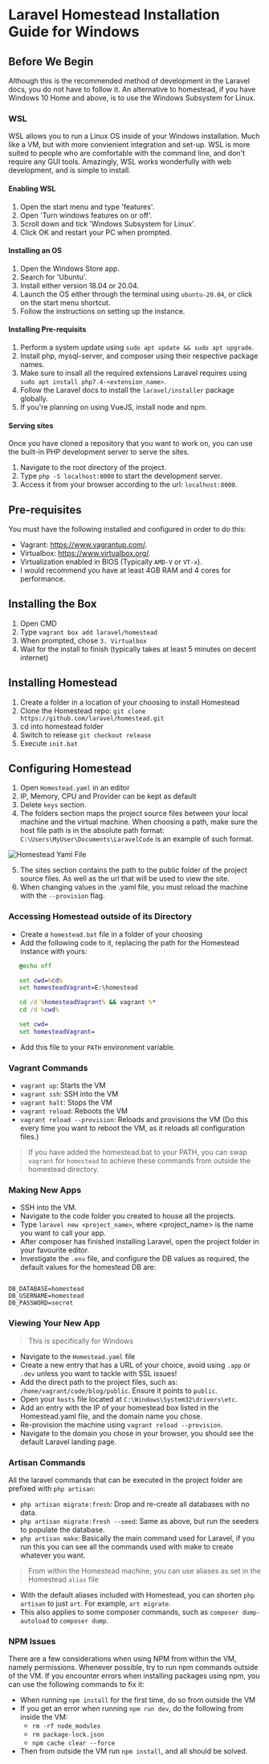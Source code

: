 # Laravel Homestead Installation Guide for Windows

## Before We Begin

Although this is the recommended method of development in the Laravel docs, you do 
not have to follow it. An alternative to homestead, if you have Windows 10 Home and 
above, is to use the Windows Subsystem for Linux.

### WSL

WSL allows you to run a Linux OS inside of your Windows installation. Much like a VM, 
but with more convienient integration and set-up. WSL is more suited to people who are 
comfortable with the command line, and don't require any GUI tools. Amazingly, WSL works 
wonderfully with web development, and is simple to install.

#### Enabling WSL

1. Open the start menu and type 'features'.
2. Open 'Turn windows features on or off'.
3. Scroll down and tick 'Windows Subsystem for Linux'.
4. Click OK and restart your PC when prompted.

#### Installing an OS

1. Open the Windows Store app.
2. Search for 'Ubuntu'.
3. Install either version 18.04 or 20.04.
4. Launch the OS either through the terminal using ``ubuntu-20.04``, or click on the start menu shortcut.
5. Follow the instructions on setting up the instance.

#### Installing Pre-requisits

1. Perform a system update using ``sudo apt update && sudo apt upgrade``.
2. Install php, mysql-server, and composer using their respective package names.
3. Make sure to insall all the required extensions Laravel requires using ``sudo apt install php7.4-<extension_name>``.
4. Follow the Laravel docs to install the ``laravel/installer`` package globally.
5. If you're planning on using VueJS, install node and npm.

#### Serving sites

Once you have cloned a repository that you want to work on, you can use the built-in PHP development server to 
serve the sites. 

1. Navigate to the root directory of the project.
2. Type ``php -S localhost:8000`` to start the development server.
3. Access it from your browser according to the url: ``localhost:8000``.

## Pre-requisites

You must have the following installed and configured in order to do this:

* Vagrant: <https://www.vagrantup.com/>.
* Virtualbox: <https://www.virtualbox.org/>.
* Virtualization enabled in BIOS (Typically `AMD-V` or `VT-x`).
* I would recommend you have at least 4GB RAM and 4 cores for performance.

## Installing the Box

1. Open CMD
2. Type `vagrant box add laravel/homestead`
3. When prompted, chose `3. Virtualbox`
4. Wait for the install to finish (typically takes at least 5 minutes on decent internet)

## Installing Homestead

1. Create a folder in a location of your choosing to install Homestead
2. Clone the Homestead repo: `git clone https://github.com/laravel/homestead.git`
3. cd into homestead folder
4. Switch to release `git checkout release`
5. Execute `init.bat`

## Configuring Homestead

1. Open `Homestead.yaml` in an editor
2. IP, Memory, CPU and Provider can be kept as default
3. Delete `keys` section.
4. The folders section maps the project source files between your local machine
   and the virtual machine. When choosing a path, make sure the host file path is in 
   the absolute path format: `C:\Users\MyUser\Documents\LaravelCode` is an example of such format.

![Homestead Yaml File](homestead_yaml_example.jpg?raw=true)

5. The sites section contains the path to the public folder of the project source files. As well as the url that will be used to view the site.
6. When changing values in the .yaml file, you must reload the machine with the `--provision` flag.

### Accessing Homestead outside of its Directory

* Create a `homestead.bat` file in a folder of your choosing
* Add the following code to it, replacing the path for the Homestead instance with yours:

```bat
   @echo off

   set cwd=%cd%
   set homesteadVagrant=E:\homestead

   cd /d %homesteadVagrant% && vagrant %*
   cd /d %cwd%

   set cwd=
   set homesteadVagrant=
```
* Add this file to your `PATH` environment variable.

### Vagrant Commands

* `vagrant up`: Starts the VM
* `vagrant ssh`: SSH into the VM
* `vagrant halt`: Stops the VM
* `vagrant reload`: Reboots the VM
* `vagrant reload --provision`: Reloads and provisions the VM (Do this every time you want to reboot the VM, as it reloads all configuration files.)

> If you have added the homestead.bat to your PATH, you can swap `vagrant` for `homestead` to achieve these commands from outside the homestead directory.

### Making New Apps

* SSH into the VM.
* Navigate to the code folder you created to house all the projects.
* Type `laravel new <project_name>`, where <project_name> is the name you want to call your app.
* After composer has finished installing Laravel, open the project folder in your favourite editor.
* Investigate the `.env` file, and configure the DB values as required, the default values for the homestead DB are:

```properties

DB_DATABASE=homestead
DB_USERNAME=homestead
DB_PASSWORD=secret

```

### Viewing Your New App

> This is specifically for Windows
* Navigate to the `Homestead.yaml` file
* Create a new entry that has a URL of your choice, avoid using `.app` or `.dev` unless you want to tackle with SSL issues!
* Add the direct path to the project files, such as: `/home/vagrant/code/blog/public`. Ensure it points to `public`.
* Open your `hosts` file located at `C:\Windows\System32\drivers\etc`.
* Add an entry with the IP of your homestead box listed in the Homestead.yaml file, and the domain name you chose.
* Re-provision the machine using `vagrant reload --provision`.
* Navigate to the domain you chose in your browser, you should see the default Laravel landing page.

### Artisan Commands

All the laravel commands that can be executed in the project folder are prefixed with `php artisan`:

* `php artisan migrate:fresh`: Drop and re-create all databases with no data.
* `php artisan migrate:fresh --seed`: Same as above, but run the seeders to populate the database.
* `php artisan make`: Basically the main command used for Laravel, if you run this you can see all the commands used with make to create whatever you want.

> From within the Homestead machine, you can use aliases as set in the Homestead `alias` file
* With the default aliases included with Homestead, you can shorten `php artisan` to just `art`. For example, `art migrate`.
* This also applies to some composer commands, such as `composer dump-autoload` to `composer dump`.

### NPM Issues

There are a few considerations when using NPM from within the VM, namely permissions. Whenever possible, try to run npm commands outside of the VM.
If you encounter errors when installing packages using npm, you can use the following commands to fix it:

* When running `npm install` for the first time, do so from outside the VM
* If you get an error when running `npm run dev`, do the following from inside the VM:
   * `rm -rf node_modules`
   * `rm package-lock.json`
   * `npm cache clear --force`
* Then from outside the VM run `npm install`, and all should be solved.
